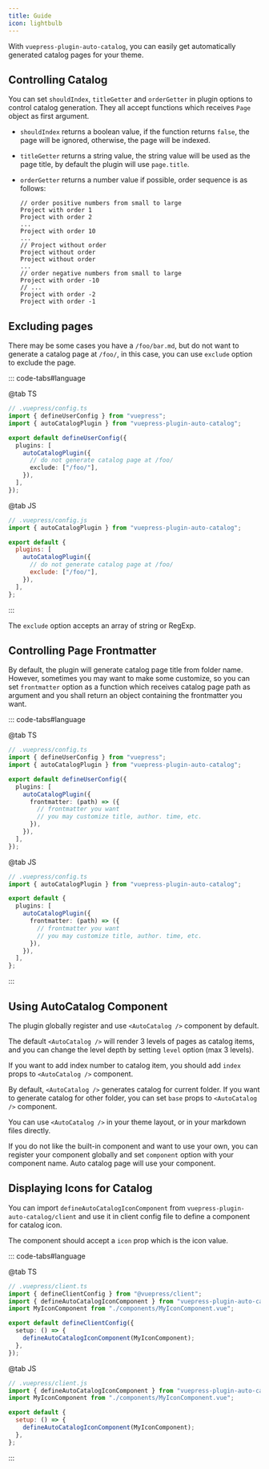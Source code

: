 ```yaml
---
title: Guide
icon: lightbulb
---
```


With `vuepress-plugin-auto-catalog`, you can easily get automatically generated catalog pages for your theme.

<!-- more -->

## Controlling Catalog

You can set `shouldIndex`, `titleGetter` and `orderGetter` in plugin options to control catalog generation. They all accept functions which receives `Page` object as first argument.

- `shouldIndex` returns a boolean value, if the function returns `false`, the page will be ignored, otherwise, the page will be indexed.
- `titleGetter` returns a string value, the string value will be used as the page title, by default the plugin will use `page.title`.
- `orderGetter` returns a number value if possible, order sequence is as follows:

  ```:no-line-numbers
  // order positive numbers from small to large
  Project with order 1
  Project with order 2
  ...
  Project with order 10
  ...
  // Project without order
  Project without order
  Project without order
  ...
  // order negative numbers from small to large
  Project with order -10
  // ...
  Project with order -2
  Project with order -1
  ```

## Excluding pages

There may be some cases you have a `/foo/bar.md`, but do not want to generate a catalog page at `/foo/`, in this case, you can use `exclude` option to exclude the page.

::: code-tabs#language

@tab TS

```ts
// .vuepress/config.ts
import { defineUserConfig } from "vuepress";
import { autoCatalogPlugin } from "vuepress-plugin-auto-catalog";

export default defineUserConfig({
  plugins: [
    autoCatalogPlugin({
      // do not generate catalog page at /foo/
      exclude: ["/foo/"],
    }),
  ],
});
```

@tab JS

```js
// .vuepress/config.js
import { autoCatalogPlugin } from "vuepress-plugin-auto-catalog";

export default {
  plugins: [
    autoCatalogPlugin({
      // do not generate catalog page at /foo/
      exclude: ["/foo/"],
    }),
  ],
};
```

:::

The `exclude` option accepts an array of string or RegExp.

## Controlling Page Frontmatter

By default, the plugin will generate catalog page title from folder name. However, sometimes you may want to make some customize, so you can set `frontmatter` option as a function which receives catalog page path as argument and you shall return an object containing the frontmatter you want.

::: code-tabs#language

@tab TS

```ts
// .vuepress/config.ts
import { defineUserConfig } from "vuepress";
import { autoCatalogPlugin } from "vuepress-plugin-auto-catalog";

export default defineUserConfig({
  plugins: [
    autoCatalogPlugin({
      frontmatter: (path) => ({
        // frontmatter you want
        // you may customize title, author. time, etc.
      }),
    }),
  ],
});
```

@tab JS

```ts
// .vuepress/config.ts
import { autoCatalogPlugin } from "vuepress-plugin-auto-catalog";

export default {
  plugins: [
    autoCatalogPlugin({
      frontmatter: (path) => ({
        // frontmatter you want
        // you may customize title, author. time, etc.
      }),
    }),
  ],
};
```

:::

## Using AutoCatalog Component

The plugin globally register and use `<AutoCatalog />` component by default.

The default `<AutoCatalog />` will render 3 levels of pages as catalog items, and you can change the level depth by setting `level` option (max 3 levels).

If you want to add index number to catalog item, you should add `index` props to `<AutoCatalog />` component.

By default, `<AutoCatalog />` generates catalog for current folder. If you want to generate catalog for other folder, you can set `base` props to `<AutoCatalog />` component.

You can use `<AutoCatalog />` in your theme layout, or in your markdown files directly.

If you do not like the built-in component and want to use your own, you can register your component globally and set `component` option with your component name. Auto catalog page will use your component.

## Displaying Icons for Catalog

You can import `defineAutoCatalogIconComponent` from `vuepress-plugin-auto-catalog/client` and use it in client config file to define a component for catalog icon.

The component should accept a `icon` prop which is the icon value.

::: code-tabs#language

@tab TS

```ts
// .vuepress/client.ts
import { defineClientConfig } from "@vuepress/client";
import { defineAutoCatalogIconComponent } from "vuepress-plugin-auto-catalog/client";
import MyIconComponent from "./components/MyIconComponent.vue";

export default defineClientConfig({
  setup: () => {
    defineAutoCatalogIconComponent(MyIconComponent);
  },
});
```

@tab JS

```js
// .vuepress/client.js
import { defineAutoCatalogIconComponent } from "vuepress-plugin-auto-catalog/client";
import MyIconComponent from "./components/MyIconComponent.vue";

export default {
  setup: () => {
    defineAutoCatalogIconComponent(MyIconComponent);
  },
};
```

:::
